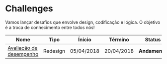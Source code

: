 # Challenges
Vamos lançar desafios que envolve design, codificação e lógica. O objetivo é a troca de conhecimento entre todos nós!

| Nome | Tipo | Ínicio | Término | Status
------------ | ------------- | ------------- | ------------- | -------------
[Avaliação de desempenho](https://github.com/smn-official/challenges/blob/master/01-redesign-avalia%C3%A7%C3%A3o-de-desempenho/instrucoes.md) | Redesign | 05/04/2018 | 20/04/2018 | **Andamento**
